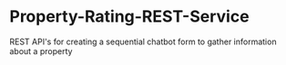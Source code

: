 # Property-Rating-REST-Service
REST API's for creating a sequential chatbot form to gather information about a property
